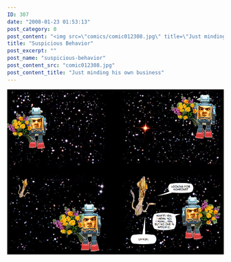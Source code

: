 ```yaml
---
ID: 307
date: "2008-01-23 01:53:13"
post_category: 0
post_content: "<img src=\"comics/comic012308.jpg\" title=\"Just minding his own business\" />"
title: "Suspicious Behavior"
post_excerpt: ""
post_name: "suspicious-behavior"
post_content_src: "comic012308.jpg"
post_content_title: "Just minding his own business"
---
```



[![Just minding his own business](/comics-hi-res/comic012308.jpg)](/comics-hi-res/comic012308.jpg "Just minding his own business")

